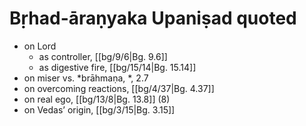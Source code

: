 # Bṛhad-āraṇyaka Upaniṣad quoted

* on Lord
  * as controller, [[bg/9/6|Bg. 9.6]]
  * as digestive fire, [[bg/15/14|Bg. 15.14]]
* on miser vs. *brāhmaṇa, *, 2.7
* on overcoming reactions, [[bg/4/37|Bg. 4.37]]
* on real ego, [[bg/13/8|Bg. 13.8]] (8)
* on Vedas’ origin, [[bg/3/15|Bg. 3.15]]
